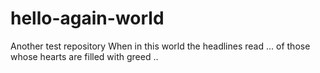 # hello-again-world
Another test repository
When in this world the headlines read ...
of those whose hearts are filled with greed ..
